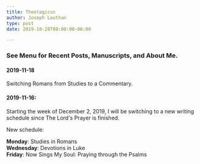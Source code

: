 ```yaml
---
title: Theologicus
author: Joseph Louthan
type: post
date: 2019-10-28T00:00:00-06:00

---
```

### See Menu for Recent Posts, Manuscripts, and About Me.

#### 2019-11-18
Switching Romans from Studies to a Commentary.

#### 2019-11-16:  
Starting the week of December 2, 2019, I will be switching to a new writing schedule since The Lord's Prayer is finished.

New schedule:

**Monday**: Studies in Romans  
**Wednesday**: Devotions in Luke  
**Friday**: Now Sings My Soul: Praying through the Psalms
